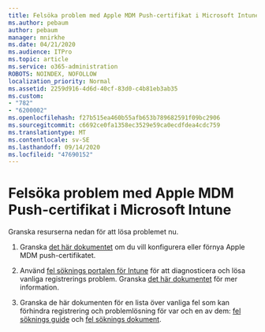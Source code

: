 ```yaml
---
title: Felsöka problem med Apple MDM Push-certifikat i Microsoft Intune
ms.author: pebaum
author: pebaum
manager: mnirkhe
ms.date: 04/21/2020
ms.audience: ITPro
ms.topic: article
ms.service: o365-administration
ROBOTS: NOINDEX, NOFOLLOW
localization_priority: Normal
ms.assetid: 2259d916-4d6d-40cf-83d0-c4b81eb3ab35
ms.custom:
- "782"
- "6200002"
ms.openlocfilehash: f27b515ea460b55afb653b789682591f09bc2906
ms.sourcegitcommit: c6692ce0fa1358ec3529e59ca0ecdfdea4cdc759
ms.translationtype: MT
ms.contentlocale: sv-SE
ms.lasthandoff: 09/14/2020
ms.locfileid: "47690152"
---
```

# <a name="troubleshoot-issues-with-apple-mdm-push-certificate-in-microsoft-intune"></a>Felsöka problem med Apple MDM Push-certifikat i Microsoft Intune

Granska resurserna nedan för att lösa problemet nu.
  
1. Granska [det här dokumentet](https://docs.microsoft.com/intune/apple-mdm-push-certificate-get) om du vill konfigurera eller förnya Apple MDM push-certifikatet.

2. Använd [fel söknings portalen för Intune](https://devicemanagement.microsoft.com/#blade/Microsoft_Intune_DeviceSettings/TroubleshootBlade) för att diagnosticera och lösa vanliga registrerings problem. Granska [det här dokumentet](https://docs.microsoft.com/intune/help-desk-operators) för mer information.

3. Granska de här dokumenten för en lista över vanliga fel som kan förhindra registrering och problemlösning för var och en av dem: [fel söknings guide](https://support.microsoft.com/help/4039809/troubleshooting-ios-device-enrollment-in-intune) och [fel söknings dokument](https://docs.microsoft.com/intune-classic/troubleshoot/troubleshoot-device-enrollment-in-intune).
